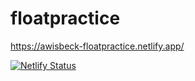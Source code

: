 # floatpractice

https://awisbeck-floatpractice.netlify.app/

[![Netlify Status](https://api.netlify.com/api/v1/badges/e23d4f4d-8746-4567-a012-694c70311fd3/deploy-status)](https://app.netlify.com/sites/awisbeck-floatpractice/deploys)
